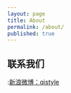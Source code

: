 ```yaml
---
layout: page
title: About
permalink: /about/
published: true
---
```


## 联系我们

:[新浪微博：qistyle](https://weibo.com/u/1670681212)